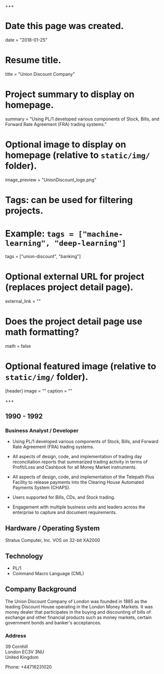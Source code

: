 +++
# Date this page was created.
date = "2018-01-25"

# Resume title.
title = "Union Discount Company"

# Project summary to display on homepage.
summary = "Using PL/1 developed various components of Stock, Bills, and Forward Rate Agreement (FRA) trading systems."

# Optional image to display on homepage (relative to `static/img/` folder).
image_preview = "UnionDiscount_logo.png"

# Tags: can be used for filtering projects.
# Example: `tags = ["machine-learning", "deep-learning"]`
tags = ["union-discount", "banking"]

# Optional external URL for project (replaces project detail page).
external_link = ""

# Does the project detail page use math formatting?
math = false

# Optional featured image (relative to `static/img/` folder).
[header]
image = ""
caption = ""

+++

## 1990 - 1992
### Business Analyst / Developer

* Using PL/1 developed various components of Stock, Bills, and Forward Rate Agreement (FRA) trading systems.

* All aspects of design, code, and implementation of trading day reconciliation reports that summarized trading activity in terms of Profit/Loss and Cashbook for all Money Market instruments.

* All aspects of design, code, and implementation of the Telepath Plus Facility to release payments into the Clearing House Automated Payments System (CHAPS).

* Users supported for Bills, CDs, and Stock trading.

* Engagement with multiple business units and leaders across the enterprise to capture and document requirements.


## Hardware / Operating System
Stratus Computer, Inc. VOS on 32-bit XA2000

## Technology
* PL/1
* Command Macro Language (CML)

## Company Background
The Union Discount Company of London was founded in 1885 as the leading Discount House operating in the London Money Markets. It was money dealer that participates in the buying and discounting of bills of exchange and other financial products such as money markets, certain government bonds and banker's acceptances.


### Address
39 Cornhill  
London EC3V 3NU  
United Kingdom  

Phone: +44716231020  
